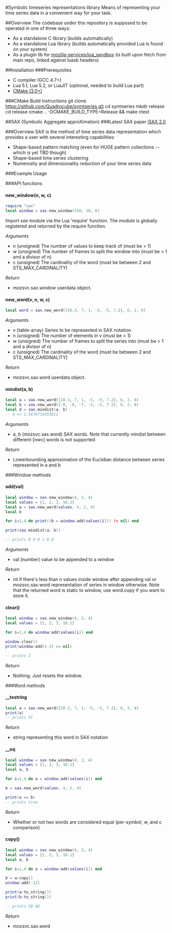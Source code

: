 #Symbolic timeseries representations library
Means of representing your time series data in a convenient way for your task.

##Overview
The codebase under this repository is supposed to be operated in one of three ways:  

* As a standalone C library (builds automatically)
* As a standalone Lua library (builds automatically provided Lua is found on your system)
* As a plugin lib for [mozilla-services/lua_sandbox](https://github.com/mozilla-services/lua_sandbox) (is built upon fetch from main repo, linked against luasb headers)

##Installation
###Prerequisites
* C compiler (GCC 4.7+)
* Lua 5.1, Lua 5.2, or LuaJIT (optional, needed to build Lua part)
* [CMake (3.0+)](http://cmake.org/cmake/resources/software.html)

###CMake Build Instructions
    git clone https://github.com/Quadrocube/symtseries.git
    cd symtseries
    mkdir release
    cd release
    cmake .. -DCMAKE_BUILD_TYPE=Release && make
    ctest

##SAX (Symbolic Aggregate approXimation)
###Latest SAX paper 
[iSAX 2.0](http://www.cs.ucr.edu/~eamonn/iSAX_2.0.pdf "iSAX 2.0")

###Overview
SAX is the method of time series data representation which provides a user with several interesting capabilities:  

* Shape-based pattern matching (even for HUGE pattern collections -- which is yet TBD though)
* Shape-based time series clustering
* Numerosity and dimensionality reduction of your time series data

###Example Usage

###API functions
#### new_window(n, w, c)
```lua
require "sax"
local window = sax.new_window(150, 10, 8)
```

Import _sax_ module via the Lua 'require' function. The module is
globally registered and returned by the require function. 

*Arguments*  

- n (unsigned) The number of values to keep track of (must be > 1)
- w (unsigned) The number of frames to split the window into (must be > 1 and a divisor of n)
- c (unsigned) The cardinality of the word (must be between 2 and STS_MAX_CARDINALITY)

*Return*  

- mozsvc.sax.window userdata object.

#### new_word(v, n, w, c)
```lua
local word = sax.new_word({10.3, 7, 1, -5, -5, 7.2}, 6, 2, 8)
```

*Arguments*  

- v (table-array) Series to be represented in SAX notation
- n (unsigned) The number of elements in v (must be > 1)
- w (unsigned) The number of frames to split the series into (must be > 1 and a divisor of n)
- c (unsigned) The cardinality of the word (must be between 2 and STS_MAX_CARDINALITY)

*Return*  

- mozsvc.sax.word userdata object.

#### mindist(a, b)
```lua
local a = sax.new_word({10.3, 7, 1, -5, -5, 7.2}, 6, 2, 8)
local b = sax.new_word({-9, -8, -7, -5, -5, 7.2}, 6, 2, 8)
local d = sax.mindist(a, b)
-- d == 1.5676734353812
```

*Arguments*  

- a, b (mozsvc.sax.word) SAX words. Note that currently mindist between different-[nwc] words is not supported

*Return*  

- Lowerbounding approximation of the Euclidian distance between series represented in a and b

###Window methods

#### add(val)
```lua
local window = sax.new_window(4, 2, 4)
local values = {1, 2, 3, 10.1}
local a = sax.new_word(values, 4, 2, 4)
local b

for i=1,4 do print((b = window:add(values[i])) != nil) end

print(sax.mindist(a, b))

-- prints 0 0 0 1 0.0
```

*Arguments*  

- val (number) value to be appended to a window

*Return*  

- nil if there's less than n values inside window after appending val or mozsvc.sax.word representation of series in window otherwise. Note that the returned word is static to window, use word.copy if you want to store it.

#### clear()
```lua
local window = sax.new_window(4, 2, 4)
local values = {1, 2, 3, 10.1}

for i=1,4 do window:add(values[i]) end

window.clear()
print(window:add(1.3) == nil)

-- prints 1
```

*Return*  

- Nothing. Just resets the window.

###Word methods

#### __tostring
```lua
local a = sax.new_word({10.3, 7, 1, -5, -5, 7.2}, 6, 2, 8)
print(a)
-- prints FC
```

*Return*  

- string representing this word in SAX notation

#### __eq
```lua
local window = sax.new_window(4, 2, 4)
local values = {1, 2, 3, 10.1}
local a, b

for i=1,4 do a = window:add(values[i]) end

b = sax.new_word(values, 4, 2, 4)

print(a == b)
-- prints true
```

*Return*  

- Whether or not two words are considered equal (per-symbol, w, and c comparison)

#### copy()
```lua
local window = sax.new_window(4, 2, 4)
local values = {1, 2, 3, 10.1}
local a, b

for i=1,4 do a = window:add(values[i]) end

b = a:copy()
window:add(-12)

print(a:to_string())
print(b:to_string())

-- prints CB AD
```

*Return*  

- mozsvc.sax.word
